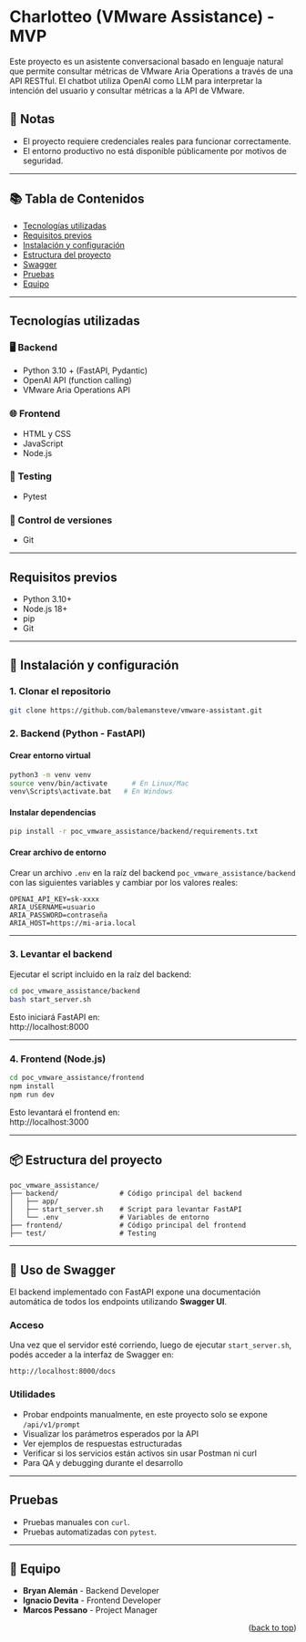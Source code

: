 <a id="readme-top"></a>
# Charlotteo (VMware Assistance) - MVP

Este proyecto es un asistente conversacional basado en lenguaje natural que permite consultar métricas de VMware Aria Operations a través de una API RESTful. El chatbot utiliza OpenAI como LLM para interpretar la intención del usuario y consultar métricas a la API de VMware.

## 📝 Notas
- El proyecto requiere credenciales reales para funcionar correctamente.
- El entorno productivo no está disponible públicamente por motivos de seguridad.

---

## 📚 Tabla de Contenidos

- [Tecnologías utilizadas](#tecnologías-utilizadas)
- [Requisitos previos](#requisitos-previos)
- [Instalación y configuración](#instalación-y-configuración)
- [Estructura del proyecto](#estructura-del-proyecto)
- [Swagger](#uso-de-swagger)
- [Pruebas](#pruebas)
- [Equipo](#equipo)

---

## Tecnologías utilizadas
### 🖥️ Backend 
- Python 3.10 + (FastAPI, Pydantic)
- OpenAI API (function calling)
- VMware Aria Operations API
### 🌐 Frontend
- HTML y CSS
- JavaScript
- Node.js
### 🧪 Testing
- Pytest
### 🔀 Control de versiones
- Git

---

## Requisitos previos

- Python 3.10+
- Node.js 18+
- pip
- Git

---

## 🔧 Instalación y configuración

### 1. Clonar el repositorio

```bash
git clone https://github.com/balemansteve/vmware-assistant.git
```

### 2. Backend (Python - FastAPI)

#### Crear entorno virtual

```bash
python3 -m venv venv
source venv/bin/activate      # En Linux/Mac
venv\Scripts\activate.bat   # En Windows
```

#### Instalar dependencias

```bash
pip install -r poc_vmware_assistance/backend/requirements.txt
```

#### Crear archivo de entorno

Crear un archivo `.env` en la raíz del backend `poc_vmware_assistance/backend` con las siguientes variables y cambiar por los valores reales:

```dotenv
OPENAI_API_KEY=sk-xxxx
ARIA_USERNAME=usuario
ARIA_PASSWORD=contraseña
ARIA_HOST=https://mi-aria.local
```

---

### 3. Levantar el backend

Ejecutar el script incluido en la raíz del backend:

```bash
cd poc_vmware_assistance/backend
bash start_server.sh
```

Esto iniciará FastAPI en:  
http://localhost:8000

---

### 4. Frontend (Node.js)

```bash
cd poc_vmware_assistance/frontend
npm install
npm run dev
```

Esto levantará el frontend en:  
http://localhost:3000

---

## 📦 Estructura del proyecto

```plaintext
poc_vmware_assistance/
├── backend/               # Código principal del backend
│   ├── app/               
│   ├── start_server.sh    # Script para levantar FastAPI
│   └── .env               # Variables de entorno
├── frontend/              # Código principal del frontend
├── test/                  # Testing
```

---

## 📖 Uso de Swagger

El backend implementado con FastAPI expone una documentación automática de todos los endpoints utilizando **Swagger UI**.

### Acceso

Una vez que el servidor esté corriendo, luego de ejecutar `start_server.sh`, podés acceder a la interfaz de Swagger en:

```
http://localhost:8000/docs
```

### Utilidades

- Probar endpoints manualmente, en este proyecto solo se expone `/api/v1/prompt`
- Visualizar los parámetros esperados por la API
- Ver ejemplos de respuestas estructuradas
- Verificar si los servicios están activos sin usar Postman ni curl
- Para QA y debugging durante el desarrollo

---

## Pruebas

- Pruebas manuales con `curl`.
- Pruebas automatizadas con `pytest`.

---

## 👥 Equipo

- **Bryan Alemán** - Backend Developer
- **Ignacio Devita** - Frontend Developer
- **Marcos Pessano** - Project Manager
<p align="right">(<a href="#readme-top">back to top</a>)</p>
